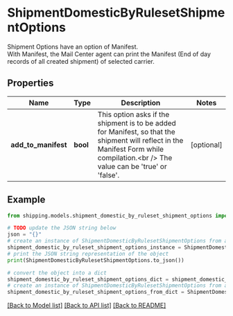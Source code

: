 # ShipmentDomesticByRulesetShipmentOptions

Shipment Options have an option of Manifest. <br /> With Manifest, the Mail Center agent can print the Manifest (End of day records of all created shipment) of selected carrier.

## Properties

Name | Type | Description | Notes
------------ | ------------- | ------------- | -------------
**add_to_manifest** | **bool** | This option asks if the shipment is to be added for Manifest, so that the shipment will reflect in the Manifest Form while compilation.&lt;br /&gt; The value can be &#39;true&#39; or &#39;false&#39;. | [optional] 

## Example

```python
from shipping.models.shipment_domestic_by_ruleset_shipment_options import ShipmentDomesticByRulesetShipmentOptions

# TODO update the JSON string below
json = "{}"
# create an instance of ShipmentDomesticByRulesetShipmentOptions from a JSON string
shipment_domestic_by_ruleset_shipment_options_instance = ShipmentDomesticByRulesetShipmentOptions.from_json(json)
# print the JSON string representation of the object
print(ShipmentDomesticByRulesetShipmentOptions.to_json())

# convert the object into a dict
shipment_domestic_by_ruleset_shipment_options_dict = shipment_domestic_by_ruleset_shipment_options_instance.to_dict()
# create an instance of ShipmentDomesticByRulesetShipmentOptions from a dict
shipment_domestic_by_ruleset_shipment_options_from_dict = ShipmentDomesticByRulesetShipmentOptions.from_dict(shipment_domestic_by_ruleset_shipment_options_dict)
```
[[Back to Model list]](../README.md#documentation-for-models) [[Back to API list]](../README.md#documentation-for-api-endpoints) [[Back to README]](../README.md)


